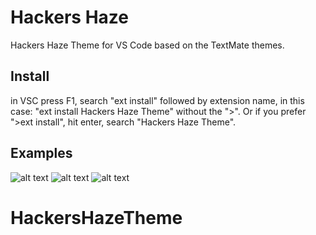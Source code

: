 # Hackers Haze

Hackers Haze Theme for VS Code based on the TextMate themes.

## Install
in VSC press F1, search "ext install" followed by extension name, in this case: "ext install Hackers Haze Theme" without the ">".
Or if you prefer ">ext install", hit enter, search "Hackers Haze Theme".

## Examples
![alt text](https://raw.githubusercontent.com/Nifelheimaro/hhtheme/master/theme-hackershaze/images/js_type.png "Screenshot")
![alt text](https://raw.githubusercontent.com/Nifelheimaro/hhtheme/master/theme-hackershaze/images/html_type.png "Screenshot")
![alt text](https://raw.githubusercontent.com/Nifelheimaro/hhtheme/master/theme-hackershaze/images/css_type.png "Screenshot")
# HackersHazeTheme
